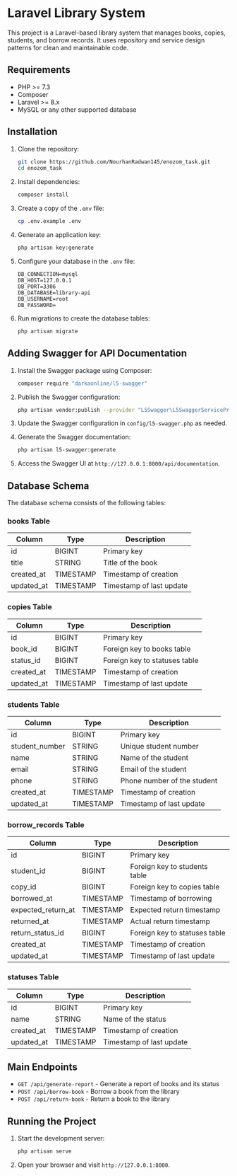 # Laravel Library System

This project is a Laravel-based library system that manages books, copies, students, and borrow records. It uses repository and service design patterns for clean and maintainable code.

## Requirements

- PHP >= 7.3
- Composer
- Laravel >= 8.x
- MySQL or any other supported database

## Installation

1. Clone the repository:
    ```bash
    git clone https://github.com/NourhanRadwan145/enozom_task.git
    cd enozom_task
    ```

2. Install dependencies:
    ```bash
    composer install
    ```

3. Create a copy of the `.env` file:
    ```bash
    cp .env.example .env
    ```

4. Generate an application key:
    ```bash
    php artisan key:generate
    ```

5. Configure your database in the `.env` file:
    ```dotenv
    DB_CONNECTION=mysql
    DB_HOST=127.0.0.1
    DB_PORT=3306
    DB_DATABASE=library-api
    DB_USERNAME=root
    DB_PASSWORD=
    ```

6. Run migrations to create the database tables:
    ```bash
    php artisan migrate
    ```

## Adding Swagger for API Documentation

1. Install the Swagger package using Composer:
    ```bash
    composer require "darkaonline/l5-swagger"
    ```

2. Publish the Swagger configuration:
    ```bash
    php artisan vendor:publish --provider "L5Swagger\L5SwaggerServiceProvider"
    ```

3. Update the Swagger configuration in `config/l5-swagger.php` as needed.

4. Generate the Swagger documentation:
    ```bash
    php artisan l5-swagger:generate
    ```

5. Access the Swagger UI at `http://127.0.0.1:8000/api/documentation`.

## Database Schema

The database schema consists of the following tables:

### books Table

| Column     | Type       | Description            |
|------------|------------|------------------------|
| id         | BIGINT     | Primary key            |
| title      | STRING     | Title of the book      |
| created_at | TIMESTAMP  | Timestamp of creation  |
| updated_at | TIMESTAMP  | Timestamp of last update |

### copies Table

| Column     | Type       | Description                     |
|------------|------------|---------------------------------|
| id         | BIGINT     | Primary key                     |
| book_id    | BIGINT     | Foreign key to books table      |
| status_id  | BIGINT     | Foreign key to statuses table   |
| created_at | TIMESTAMP  | Timestamp of creation           |
| updated_at | TIMESTAMP  | Timestamp of last update        |

### students Table

| Column         | Type       | Description                   |
|----------------|------------|-------------------------------|
| id             | BIGINT     | Primary key                   |
| student_number | STRING     | Unique student number         |
| name           | STRING     | Name of the student           |
| email          | STRING     | Email of the student          |
| phone          | STRING     | Phone number of the student   |
| created_at     | TIMESTAMP  | Timestamp of creation         |
| updated_at     | TIMESTAMP  | Timestamp of last update      |

### borrow_records Table

| Column             | Type       | Description                       |
|--------------------|------------|-----------------------------------|
| id                 | BIGINT     | Primary key                       |
| student_id         | BIGINT     | Foreign key to students table     |
| copy_id            | BIGINT     | Foreign key to copies table       |
| borrowed_at        | TIMESTAMP  | Timestamp of borrowing            |
| expected_return_at | TIMESTAMP  | Expected return timestamp         |
| returned_at        | TIMESTAMP  | Actual return timestamp           |
| return_status_id   | BIGINT     | Foreign key to statuses table     |
| created_at         | TIMESTAMP  | Timestamp of creation             |
| updated_at         | TIMESTAMP  | Timestamp of last update          |

### statuses Table

| Column     | Type       | Description            |
|------------|------------|------------------------|
| id         | BIGINT     | Primary key            |
| name       | STRING     | Name of the status     |
| created_at | TIMESTAMP  | Timestamp of creation  |
| updated_at | TIMESTAMP  | Timestamp of last update |


## Main Endpoints

- `GET /api/generate-report` - Generate a report of books and its status
- `POST /api/borrow-book` - Borrow a book from the library
- `POST /api/return-book` - Return a book to the library

## Running the Project

1. Start the development server:
    ```bash
    php artisan serve
    ```

2. Open your browser and visit `http://127.0.0.1:8000`.


